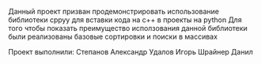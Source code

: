 Данный проект призван продемонстрировать использование библиотеки cppyy для вставки кода на c++ в проекты на python
Для того чтобы показать преимущество исползования данной библиотеки были реализованы базовые сортировки и поиски в массивах

Проект выполнили:
Степанов Александр
Удалов Игорь
Шрайнер Данил
